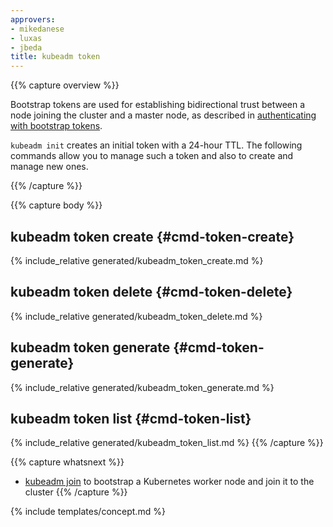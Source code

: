```yaml
---
approvers:
- mikedanese
- luxas
- jbeda
title: kubeadm token
---
```

{{% capture overview %}}

Bootstrap tokens are used for establishing bidirectional trust between a node joining 
the cluster and a master node, as described in [authenticating with bootstrap tokens](/docs/admin/bootstrap-tokens/).

`kubeadm init` creates an initial token with a 24-hour TTL. The following commands allow you to manage 
such a token and also to create and manage new ones.

{{% /capture %}}

{{% capture body %}}
## kubeadm token create {#cmd-token-create}
{% include_relative generated/kubeadm_token_create.md %}

## kubeadm token delete {#cmd-token-delete}
{% include_relative generated/kubeadm_token_delete.md %}

## kubeadm token generate {#cmd-token-generate}
{% include_relative generated/kubeadm_token_generate.md %}

## kubeadm token list {#cmd-token-list}
{% include_relative generated/kubeadm_token_list.md %}
{{% /capture %}}

{{% capture whatsnext %}}
* [kubeadm join](kubeadm-join.md) to bootstrap a Kubernetes worker node and join it to the cluster
{{% /capture %}}

{% include templates/concept.md %}
